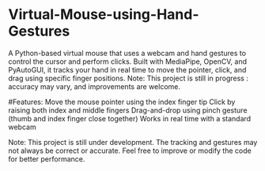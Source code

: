 # Virtual-Mouse-using-Hand-Gestures
A Python-based virtual mouse that uses a webcam and hand gestures to control the cursor and perform clicks. Built with MediaPipe, OpenCV, and PyAutoGUI, it tracks your hand in real time to move the pointer, click, and drag using specific finger positions.  Note: This project is still in progress : accuracy may vary, and improvements are welcome.

#Features:
Move the mouse pointer using the index finger tip
Click by raising both index and middle fingers
Drag-and-drop using pinch gesture (thumb and index finger close together)
Works in real time with a standard webcam

Note: This project is still under development. The tracking and gestures may not always be correct or accurate. Feel free to improve or modify the code for better performance.
